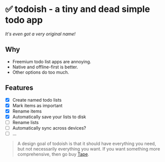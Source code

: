 # ✅ todoish - a tiny and dead simple todo app

*It's even got a very original name!*

## Why
- Freemium todo list apps are annoying.
- Native and offline-first is better.
- Other options do too much.

## Features
- [x] Create named todo lists
- [x] Mark items as important
- [x] Rename items
- [x] Automatically save your lists to disk
- [ ] Rename lists
- [ ] Automatically sync across devices?
- [ ] ...

> A design goal of todoish is that it should have everything you need, but not necessarily everything you want. If you want something more comprehensive, then go buy [Tape](https://aeriform.itch.io/tape).